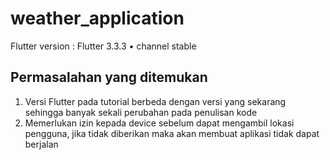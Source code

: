 # weather_application

Flutter version : Flutter 3.3.3 • channel stable

## Permasalahan yang ditemukan
1. Versi Flutter pada tutorial berbeda dengan versi yang sekarang sehingga banyak sekali perubahan pada penulisan kode
2. Memerlukan izin kepada device sebelum dapat mengambil lokasi pengguna, jika tidak diberikan maka akan membuat aplikasi tidak dapat berjalan
